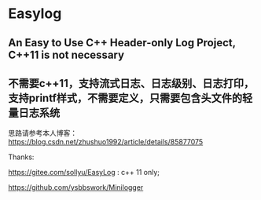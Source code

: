# Easylog
## An Easy to Use C++ Header-only Log Project, C++11 is not necessary


## 不需要c++11，支持流式日志、日志级别、日志打印，支持printf样式，不需要定义，只需要包含头文件的轻量日志系统


思路请参考本人博客： https://blog.csdn.net/zhushuo1992/article/details/85877075


Thanks:


https://gitee.com/sollyu/EasyLog : c++ 11 only; 


https://github.com/ysbbswork/Minilogger

